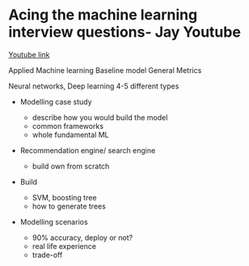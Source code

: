 # Acing the machine learning interview questions- Jay Youtube

[Youtube link](https://www.youtube.com/watch?v=bFPLx_d8tLc)


Applied Machine learning
Baseline model
General Metrics

Neural networks, Deep learning
4-5 different types
- Modelling case study
    - describe how you would build the model
    - common frameworks
    - whole fundamental ML 
- Recommendation engine/ search engine
    - build own from scratch 
- Build 
    - SVM, boosting tree
    - how to generate trees

- Modelling scenarios
    - 90% accuracy, deploy or not?
    - real life experience
    - trade-off 